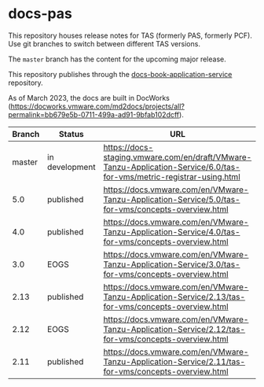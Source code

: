 # docs-pas

This repository houses release notes for TAS (formerly PAS, formerly PCF). Use git branches to switch between different TAS versions.

The `master` branch has the content for the upcoming major release.

This repository publishes through the [docs-book-application-service](https://github.com/pivotal-cf/docs-book-application-service/) repository.

As of March 2023, the docs are built in DocWorks (https://docworks.vmware.com/md2docs/projects/all?permalink=bb679e5b-0711-499a-ad91-9bfab102dcff).

| Branch | Status         | URL |
|--------|----------------|-----|
| master | in development | https://docs-staging.vmware.com/en/draft/VMware-Tanzu-Application-Service/6.0/tas-for-vms/metric-registrar-using.html |
| 5.0    | published      | https://docs.vmware.com/en/VMware-Tanzu-Application-Service/5.0/tas-for-vms/concepts-overview.html  |
| 4.0    | published      | https://docs.vmware.com/en/VMware-Tanzu-Application-Service/4.0/tas-for-vms/concepts-overview.html  |
| 3.0    | EOGS           | https://docs.vmware.com/en/VMware-Tanzu-Application-Service/3.0/tas-for-vms/concepts-overview.html  |
| 2.13   | published      | https://docs.vmware.com/en/VMware-Tanzu-Application-Service/2.13/tas-for-vms/concepts-overview.html |
| 2.12   | EOGS           | https://docs.vmware.com/en/VMware-Tanzu-Application-Service/2.12/tas-for-vms/concepts-overview.html |
| 2.11   | published      | https://docs.vmware.com/en/VMware-Tanzu-Application-Service/2.11/tas-for-vms/concepts-overview.html |
